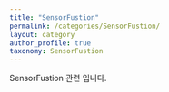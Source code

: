 ```yaml
---
title: "SensorFustion"
permalink: /categories/SensorFustion/
layout: category
author_profile: true
taxonomy: SensorFustion
---
```


SensorFustion 관련 입니다.
